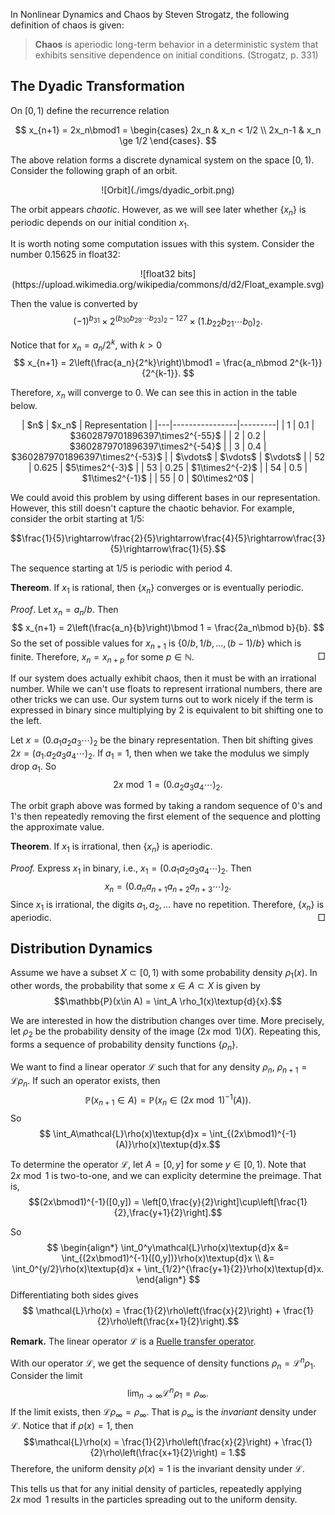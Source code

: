 In Nonlinear Dynamics and Chaos by Steven Strogatz, the following definition of chaos is given:

> **Chaos** is aperiodic long-term behavior in a deterministic system that exhibits sensitive dependence on initial conditions. (Strogatz, p. 331)


## The Dyadic Transformation

On $[0,1)$ define the recurrence relation 

$$
x_{n+1} = 2x_n\bmod1 = \begin{cases}
    2x_n & x_n < 1/2 \\
    2x_n-1 & x_n \ge 1/2
\end{cases}.
$$

The above relation forms a discrete dynamical system on the space $[0,1)$. Consider the following graph of an orbit.

<center>
![Orbit](./imgs/dyadic_orbit.png)
</center>

The orbit appears *chaotic*. However, as we will see later whether $\{x_n\}$ is periodic depends on our initial condition $x_1$.

It is worth noting some computation issues with this system. Consider the number 0.15625 in float32:

<center>
![float32 bits](https://upload.wikimedia.org/wikipedia/commons/d/d2/Float_example.svg)
</center>

Then the value is converted by
$$(-1)^{b_{31}}\times2^{(b_{30}b_{29}\cdots b_{23})_2-127}\times(1.b_{22}b_{21}\cdots b_{0})_2.$$

Notice that for $x_n=a_n/2^k$, with $k>0$
$$ x_{n+1} = 2\left(\frac{a_n}{2^k}\right)\bmod1 = \frac{a_n\bmod 2^{k-1}}{2^{k-1}}. $$

Therefore, $x_n$ will converge to 0. We can see this in action in the table below.

<center>
| $n$ | $x_n$ | Representation |
|---|----------------|---------|
| 1 | 0.1 | $3602879701896397\times2^{-55}$ | 
| 2 | 0.2 | $3602879701896397\times2^{-54}$  | 
| 3 | 0.4 | $3602879701896397\times2^{-53}$  |
| $\vdots$ | $\vdots$ | $\vdots$ |
| 52 | 0.625 | $5\times2^{-3}$ |
| 53 | 0.25 | $1\times2^{-2}$ | 
| 54 | 0.5 | $1\times2^{-1}$ |
| 55 | 0 | $0\times2^0$ |
</center>

We could avoid this problem by using different bases in our representation. However, this still doesn't capture the chaotic behavior. For example, consider the orbit starting at 1/5:

$$\frac{1}{5}\rightarrow\frac{2}{5}\rightarrow\frac{4}{5}\rightarrow\frac{3}{5}\rightarrow\frac{1}{5}.$$

The sequence starting at 1/5 is periodic with period 4. 

**Thereom**. If $x_1$ is rational, then $\{x_n\}$ converges or is eventually periodic.

*Proof*. Let $x_n=a_n/b$. Then 
$$ x_{n+1} = 2\left(\frac{a_n}{b}\right)\bmod 1 = \frac{2a_n\bmod b}{b}. $$
So the set of possible values for $x_{n+1}$ is $\{0/b,1/b,\dots,(b-1)/b\}$ which is finite. Therefore, $x_n=x_{n+p}$ for some $p\in\mathbb{N}$. <span style='float:right'>$\Box$</span>

If our system does actually exhibit chaos, then it must be with an irrational number. While we can't use floats to represent irrational numbers, there are other tricks we can use. Our system turns out to work nicely if the term is expressed in binary since multiplying by 2 is equivalent to bit shifting one to the left.

Let $x=(0.a_1a_2a_3\cdots)_2$ be the binary representation. Then bit shifting gives $2x=(a_1.a_2a_3a_4\cdots)_2$. If $a_1=1$, then when we take the modulus we simply drop $a_1$. So
$$2x\bmod1 = (0.a_2a_3a_4\cdots)_2.$$

The orbit graph above was formed by taking a random sequence of 0's and 1's then repeatedly removing the first element of the sequence and plotting the approximate value.

**Theorem**. If $x_1$ is irrational, then $\{x_n\}$ is aperiodic.

*Proof.* Express $x_1$ in binary, i.e., $x_1 = (0.a_1a_2a_3a_4\cdots)_2$.
Then
$$ x_n = (0.a_na_{n+1}a_{n+2}a_{n+3}\cdots)_2.$$
Since $x_1$ is irrational, the digits $a_1,a_2,\dots$ have no repetition. Therefore, $\{x_n\}$ is aperiodic. <span style='float:right'>$\Box$</span>

## Distribution Dynamics

Assume we have a subset $X\subset[0,1)$ with some probability density $\rho_1(x)$. In other words, the probability that some $x\in A\subset X$ is given by
$$\mathbb{P}(x\in A) = \int_A \rho_1(x)\textup{d}{x}.$$

We are interested in how the distribution changes over time. More precisely, let $\rho_2$ be the probability density of the image $(2x\bmod1)(X)$. Repeating this, forms a sequence of probability density functions $\{\rho_n\}$.

We want to find a linear operator $\mathcal{L}$ such that for any density $\rho_n$, $\rho_{n+1}=\mathcal{L}\rho_n$. If such an operator exists, then
$$\mathbb{P}(x_{n+1}\in A) = \mathbb{P}(x_n\in(2x\bmod1)^{-1}(A)).$$
So 
$$ \int_A\mathcal{L}\rho(x)\textup{d}x = \int_{(2x\bmod1)^{-1}(A)}\rho(x)\textup{d}x.$$

To determine the operator $\mathcal{L}$, let $A=[0,y]$ for some $y\in[0,1)$. Note that $2x\bmod 1$ is two-to-one, and we can explicity determine the preimage. That is,
$$(2x\bmod1)^{-1}([0,y]) = \left[0,\frac{y}{2}\right]\cup\left[\frac{1}{2},\frac{y+1}{2}\right].$$

So 
$$
\begin{align*}
    \int_0^y\mathcal{L}\rho(x)\textup{d}x &= \int_{(2x\bmod1)^{-1}([0,y])}\rho(x)\textup{d}x \\
    &= \int_0^{y/2}\rho(x)\textup{d}x + \int_{1/2}^{\frac{y+1}{2}}\rho(x)\textup{d}x.
\end{align*}
$$
Differentiating both sides gives 
$$ \mathcal{L}\rho(x) = \frac{1}{2}\rho\left(\frac{x}{2}\right) + \frac{1}{2}\rho\left(\frac{x+1}{2}\right).$$

**Remark.** The linear operator $\mathcal{L}$ is a [Ruelle transfer operator](https://en.wikipedia.org/wiki/Transfer_operator).

With our operator $\mathcal{L}$, we get the sequence of density functions $\rho_n=\mathcal{L}^n\rho_1$. Consider the limit 
$$\lim_{n\rightarrow\infty}\mathcal{L}^n\rho_1=\rho_\infty.$$
If the limit exists, then $\mathcal{L}\rho_\infty=\rho_\infty$. That is $\rho_\infty$ is the *invariant* density under $\mathcal{L}$. Notice that if $\rho(x)=1$, then
$$\mathcal{L}\rho(x) = \frac{1}{2}\rho\left(\frac{x}{2}\right) + \frac{1}{2}\rho\left(\frac{x+1}{2}\right) = 1.$$
Therefore, the uniform density $\rho(x)=1$ is the invariant density under $\mathcal{L}$.

This tells us that for any initial density of particles, repeatedly applying $2x\bmod1$ results in the particles spreading out to the uniform density.